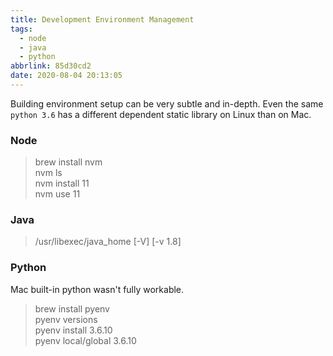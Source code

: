 ```yaml
---
title: Development Environment Management
tags:
  - node
  - java
  - python
abbrlink: 85d30cd2
date: 2020-08-04 20:13:05
---
```


Building environment setup can be very subtle and in-depth.  Even the same `python 3.6` has a different dependent static library on Linux than on Mac.

### Node

> brew install nvm  
> nvm ls  
> nvm install 11  
> nvm use 11  

### Java

> /usr/libexec/java_home [-V] [-v 1.8]

### Python

Mac built-in python wasn't fully workable.

> brew install pyenv  
> pyenv versions  
> pyenv install 3.6.10  
> pyenv local/global 3.6.10  